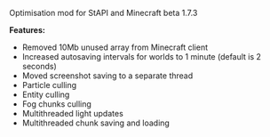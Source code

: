 Optimisation mod for StAPI and Minecraft beta 1.7.3

**Features:**
- Removed 10Mb unused array from Minecraft client
- Increased autosaving intervals for worlds to 1 minute (default is 2 seconds)
- Moved screenshot saving to a separate thread
- Particle culling
- Entity culling
- Fog chunks culling
- Multithreaded light updates
- Multithreaded chunk saving and loading